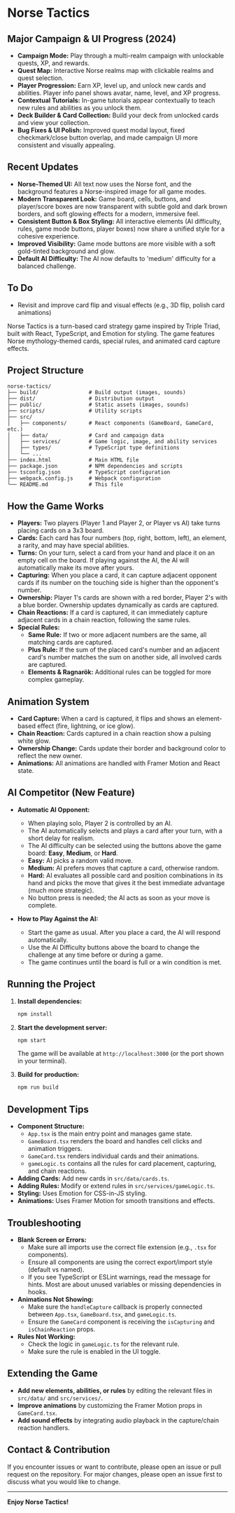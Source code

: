 # Norse Tactics

## Major Campaign & UI Progress (2024)
- **Campaign Mode:** Play through a multi-realm campaign with unlockable quests, XP, and rewards.
- **Quest Map:** Interactive Norse realms map with clickable realms and quest selection.
- **Player Progression:** Earn XP, level up, and unlock new cards and abilities. Player info panel shows avatar, name, level, and XP progress.
- **Contextual Tutorials:** In-game tutorials appear contextually to teach new rules and abilities as you unlock them.
- **Deck Builder & Card Collection:** Build your deck from unlocked cards and view your collection.
- **Bug Fixes & UI Polish:** Improved quest modal layout, fixed checkmark/close button overlap, and made campaign UI more consistent and visually appealing.

## Recent Updates
- **Norse-Themed UI:** All text now uses the Norse font, and the background features a Norse-inspired image for all game modes.
- **Modern Transparent Look:** Game board, cells, buttons, and player/score boxes are now transparent with subtle gold and dark brown borders, and soft glowing effects for a modern, immersive feel.
- **Consistent Button & Box Styling:** All interactive elements (AI difficulty, rules, game mode buttons, player boxes) now share a unified style for a cohesive experience.
- **Improved Visibility:** Game mode buttons are more visible with a soft gold-tinted background and glow.
- **Default AI Difficulty:** The AI now defaults to 'medium' difficulty for a balanced challenge.

## To Do
- Revisit and improve card flip and visual effects (e.g., 3D flip, polish card animations)

Norse Tactics is a turn-based card strategy game inspired by Triple Triad, built with React, TypeScript, and Emotion for styling. The game features Norse mythology-themed cards, special rules, and animated card capture effects.

## Project Structure

```
norse-tactics/
├── build/                # Build output (images, sounds)
├── dist/                 # Distribution output
├── public/               # Static assets (images, sounds)
├── scripts/              # Utility scripts
├── src/
│   ├── components/       # React components (GameBoard, GameCard, etc.)
│   ├── data/             # Card and campaign data
│   ├── services/         # Game logic, image, and ability services
│   ├── types/            # TypeScript type definitions
│   └── ...
├── index.html            # Main HTML file
├── package.json          # NPM dependencies and scripts
├── tsconfig.json         # TypeScript configuration
├── webpack.config.js     # Webpack configuration
└── README.md             # This file
```

## How the Game Works

- **Players:** Two players (Player 1 and Player 2, or Player vs AI) take turns placing cards on a 3x3 board.
- **Cards:** Each card has four numbers (top, right, bottom, left), an element, a rarity, and may have special abilities.
- **Turns:** On your turn, select a card from your hand and place it on an empty cell on the board. If playing against the AI, the AI will automatically make its move after yours.
- **Capturing:** When you place a card, it can capture adjacent opponent cards if its number on the touching side is higher than the opponent's number.
- **Ownership:** Player 1's cards are shown with a red border, Player 2's with a blue border. Ownership updates dynamically as cards are captured.
- **Chain Reactions:** If a card is captured, it can immediately capture adjacent cards in a chain reaction, following the same rules.
- **Special Rules:**
  - **Same Rule:** If two or more adjacent numbers are the same, all matching cards are captured.
  - **Plus Rule:** If the sum of the placed card's number and an adjacent card's number matches the sum on another side, all involved cards are captured.
  - **Elements & Ragnarök:** Additional rules can be toggled for more complex gameplay.

## Animation System

- **Card Capture:** When a card is captured, it flips and shows an element-based effect (fire, lightning, or ice glow).
- **Chain Reaction:** Cards captured in a chain reaction show a pulsing white glow.
- **Ownership Change:** Cards update their border and background color to reflect the new owner.
- **Animations:** All animations are handled with Framer Motion and React state.

## AI Competitor (New Feature)

- **Automatic AI Opponent:**
  - When playing solo, Player 2 is controlled by an AI.
  - The AI automatically selects and plays a card after your turn, with a short delay for realism.
  - The AI difficulty can be selected using the buttons above the game board: **Easy**, **Medium**, or **Hard**.
  - **Easy:** AI picks a random valid move.
  - **Medium:** AI prefers moves that capture a card, otherwise random.
  - **Hard:** AI evaluates all possible card and position combinations in its hand and picks the move that gives it the best immediate advantage (much more strategic).
  - No button press is needed; the AI acts as soon as your move is complete.

- **How to Play Against the AI:**
  - Start the game as usual. After you place a card, the AI will respond automatically.
  - Use the AI Difficulty buttons above the board to change the challenge at any time before or during a game.
  - The game continues until the board is full or a win condition is met.

## Running the Project

1. **Install dependencies:**
   ```bash
   npm install
   ```
2. **Start the development server:**
   ```bash
   npm start
   ```
   The game will be available at `http://localhost:3000` (or the port shown in your terminal).

3. **Build for production:**
   ```bash
   npm run build
   ```

## Development Tips

- **Component Structure:**
  - `App.tsx` is the main entry point and manages game state.
  - `GameBoard.tsx` renders the board and handles cell clicks and animation triggers.
  - `GameCard.tsx` renders individual cards and their animations.
  - `gameLogic.ts` contains all the rules for card placement, capturing, and chain reactions.
- **Adding Cards:** Add new cards in `src/data/cards.ts`.
- **Adding Rules:** Modify or extend rules in `src/services/gameLogic.ts`.
- **Styling:** Uses Emotion for CSS-in-JS styling.
- **Animations:** Uses Framer Motion for smooth transitions and effects.

## Troubleshooting

- **Blank Screen or Errors:**
  - Make sure all imports use the correct file extension (e.g., `.tsx` for components).
  - Ensure all components are using the correct export/import style (default vs named).
  - If you see TypeScript or ESLint warnings, read the message for hints. Most are about unused variables or missing dependencies in hooks.
- **Animations Not Showing:**
  - Make sure the `handleCapture` callback is properly connected between `App.tsx`, `GameBoard.tsx`, and `gameLogic.ts`.
  - Ensure the `GameCard` component is receiving the `isCapturing` and `isChainReaction` props.
- **Rules Not Working:**
  - Check the logic in `gameLogic.ts` for the relevant rule.
  - Make sure the rule is enabled in the UI toggle.

## Extending the Game

- **Add new elements, abilities, or rules** by editing the relevant files in `src/data/` and `src/services/`.
- **Improve animations** by customizing the Framer Motion props in `GameCard.tsx`.
- **Add sound effects** by integrating audio playback in the capture/chain reaction handlers.

## Contact & Contribution

If you encounter issues or want to contribute, please open an issue or pull request on the repository. For major changes, please open an issue first to discuss what you would like to change.

---

**Enjoy Norse Tactics!** 